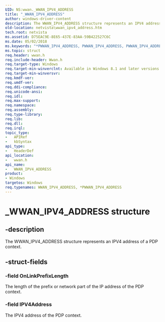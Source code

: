 ```yaml
---
UID: NS:wwan._WWAN_IPV4_ADDRESS
title: "_WWAN_IPV4_ADDRESS"
author: windows-driver-content
description: The WWAN_IPV4_ADDRESS structure represents an IPV4 address of a PDP context.
old-location: netvista\wwan_ipv4_address.htm
tech.root: netvista
ms.assetid: D75EAC9E-8E65-437E-83AA-59B422527C6C
ms.date: 05/02/2018
ms.keywords: "*PWWAN_IPV4_ADDRESS, PWWAN_IPV4_ADDRESS, PWWAN_IPV4_ADDRESS structure pointer [Network Drivers Starting with Windows Vista], WWAN_IPV4_ADDRESS, WWAN_IPV4_ADDRESS structure [Network Drivers Starting with Windows Vista], _WWAN_IPV4_ADDRESS, netvista.wwan_ipv4_address, wwan/PWWAN_IPV4_ADDRESS, wwan/WWAN_IPV4_ADDRESS"
ms.topic: struct
req.header: wwan.h
req.include-header: Wwan.h
req.target-type: Windows
req.target-min-winverclnt: Available in Windows 8.1 and later versions of Windows.
req.target-min-winversvr: 
req.kmdf-ver: 
req.umdf-ver: 
req.ddi-compliance: 
req.unicode-ansi: 
req.idl: 
req.max-support: 
req.namespace: 
req.assembly: 
req.type-library: 
req.lib: 
req.dll: 
req.irql: 
topic_type:
-	APIRef
-	kbSyntax
api_type:
-	HeaderDef
api_location:
-	wwan.h
api_name:
-	WWAN_IPV4_ADDRESS
product:
- Windows
targetos: Windows
req.typenames: WWAN_IPV4_ADDRESS, *PWWAN_IPV4_ADDRESS
---
```


# _WWAN_IPV4_ADDRESS structure


## -description


The WWAN_IPV4_ADDRESS structure represents an IPV4 address of a PDP context.


## -struct-fields




### -field OnLinkPrefixLength

The length of the prefix or network part of the IP address of the PDP context.


### -field IPV4Address

The IPV4 address of the PDP context.
